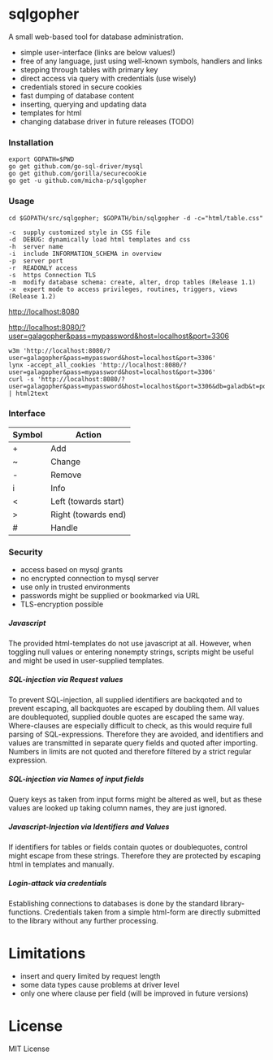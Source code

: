 # sqlgopher

A small web-based tool for database administration.

- simple user-interface (links are below values!)
- free of any language, just using well-known symbols, handlers and links
- stepping through tables with primary key
- direct access via query with credentials (use wisely)
- credentials stored in secure cookies
- fast dumping of database content
- inserting, querying and updating data
- templates for html
- changing database driver in future releases (TODO)

### Installation

    export GOPATH=$PWD
    go get github.com/go-sql-driver/mysql
    go get github.com/gorilla/securecookie
    go get -u github.com/micha-p/sqlgopher

### Usage

	cd $GOPATH/src/sqlgopher; $GOPATH/bin/sqlgopher -d -c="html/table.css"

	-c  supply customized style in CSS file
	-d  DEBUG: dynamically load html templates and css
	-h  server name
	-i  include INFORMATION_SCHEMA in overview
	-p  server port
	-r  READONLY access
	-s  https Connection TLS
	-m  modify database schema: create, alter, drop tables (Release 1.1)
	-x  expert mode to access privileges, routines, triggers, views (Release 1.2)



   [http://localhost:8080](http://localhost:8080)

   [http://localhost:8080/?user=galagopher&pass=mypassword&host=localhost&port=3306](http://localhost:8080/user=galagopher&pass=mypassword&host=localhost&port=3306)

    w3m 'http://localhost:8080/?user=galagopher&pass=mypassword&host=localhost&port=3306'
    lynx -accept_all_cookies 'http://localhost:8080/?user=galagopher&pass=mypassword&host=localhost&port=3306'
    curl -s 'http://localhost:8080/?user=galagopher&pass=mypassword&host=localhost&port=3306&db=galadb&t=posts' | html2text

### Interface

Symbol 	|	Action
--------|-------------
+ 		|	Add
~ 		|	Change
- 		|	Remove
i 		|	Info
<		|   Left (towards start)
>		|   Right (towards end)
#		|   Handle


### Security

- access based on mysql grants
- no encrypted connection to mysql server
- use only in trusted environments
- passwords might be supplied or bookmarked via URL
- TLS-encryption possible


##### Javascript

The provided html-templates do not use javascript at all. However, when toggling null values or entering nonempty strings, scripts might be useful and
 might be used in user-supplied templates.

##### SQL-injection via Request values

To prevent SQL-injection, all supplied identifiers are backqoted and to prevent escaping, all backquotes are escaped by doubling them.
All values are doublequoted, supplied double quotes are escaped the same way.
Where-clauses are especially difficult to check, as this would require full parsing of SQL-expressions.
Therefore they are avoided, and identifiers and values are transmitted in separate query fields and quoted after importing.
Numbers in limits are not quoted and therefore filtered by a strict regular expression.

##### SQL-injection via Names of input fields

Query keys as taken from input forms might be altered as well, but as these values are looked up taking column names, they are just ignored.


##### Javascript-Injection via Identifiers and Values

If identifiers for tables or fields contain quotes or doublequotes, control might escape from these strings.
Therefore they are protected by escaping html in templates and manually.


##### Login-attack via credentials

Establishing connections to databases is done by the standard library-functions.
Credentials taken from a simple html-form are directly submitted to the library without any further processing.



# Limitations

- insert and query limited by request length
- some data types cause problems at driver level
- only one where clause per field (will be improved in future versions)

# License

MIT License
